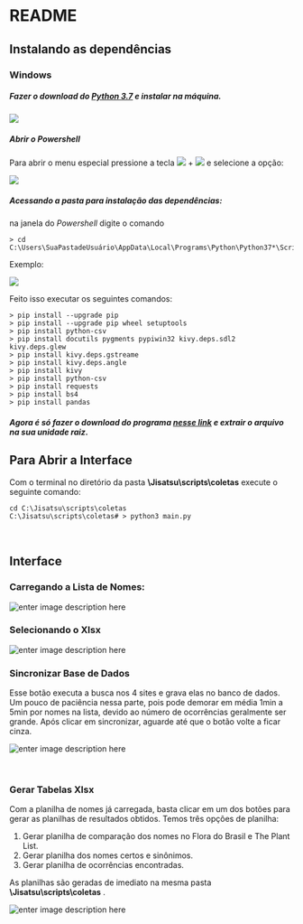 #  README 

## Instalando as dependências
### Windows


##### Fazer o download do [Python 3.7](https://www.python.org/downloads/) e instalar na máquina.
![](https://imageshack.com/a/img923/4010/w5pyRE.png)


##### Abrir o *Powershell* 

Para abrir o menu especial pressione a tecla ![](https://imageshack.com/a/img923/2831/OZ2Kzy.png) + ![](https://imageshack.com/a/img924/7609/t8aqqY.png) e selecione a opção:


![](https://imageshack.com/a/img922/8240/7PAg3f.png)

##### Acessando a pasta para instalação das dependências: 
na janela do *Powershell* digite o comando 

	> cd C:\Users\SuaPastadeUsuário\AppData\Local\Programs\Python\Python37*\Scripts




Exemplo:

![](https://imageshack.com/a/img921/930/910rrP.png)

Feito isso executar os seguintes comandos:

	> pip install --upgrade pip
	> pip install --upgrade pip wheel setuptools
	> pip install python-csv
	> pip install docutils pygments pypiwin32 kivy.deps.sdl2 kivy.deps.glew
	> pip install kivy.deps.gstreame
	> pip install kivy.deps.angle
	> pip install kivy
	> pip install python-csv
	> pip install requests
	> pip install bs4
	> pip install pandas

##### Agora é só fazer o download do programa [nesse link](https://github.com/nakaosensei/Jisatsu.git) e extrair o arquivo na sua unidade raiz.



## Para Abrir a Interface

Com o terminal no diretório da pasta  **\Jisatsu\scripts\coletas** execute o seguinte comando:

	cd C:\Jisatsu\scripts\coletas 
	C:\Jisatsu\scripts\coletas# > python3 main.py
<br>



## Interface

### Carregando a Lista de Nomes:

![enter image description here](https://imageshack.com/a/img923/4456/1dDGzm.png)



### Selecionando o Xlsx
![enter image description here](https://imageshack.com/a/img921/3194/lFd18A.png)



### Sincronizar Base de Dados

Esse botão executa a busca nos 4 sites e grava elas no banco de dados. Um pouco de paciência nessa parte, pois pode demorar em média 1min a 5min por nomes na lista, devido ao número de ocorrências geralmente ser grande. Após clicar em sincronizar, aguarde até que o botão volte a ficar cinza.

![enter image description here](https://imageshack.com/a/img923/5307/FEqB1s.png)



<br>

### Gerar Tabelas Xlsx

Com a planilha de nomes já carregada, basta clicar em um dos botões para gerar as planilhas de resultados obtidos.
Temos três opções de planilha:

1. Gerar planilha de comparação dos nomes no Flora do Brasil e The Plant List.
2. Gerar planilha dos nomes certos e sinônimos.
3. Gerar planilha de ocorrências encontradas.

As planilhas são geradas de imediato na mesma pasta **\Jisatsu\scripts\coletas** . 

![enter image description here](https://imageshack.com/a/img922/3391/Q4FrwW.png)








